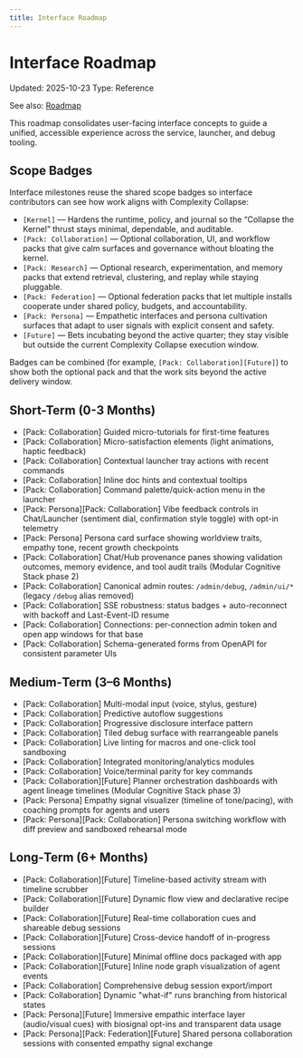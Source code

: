 ```yaml
---
title: Interface Roadmap
---
```


# Interface Roadmap

Updated: 2025-10-23
Type: Reference

See also: [Roadmap](ROADMAP.md)

This roadmap consolidates user-facing interface concepts to guide a unified, accessible experience across the service, launcher, and debug tooling.

## Scope Badges

Interface milestones reuse the shared scope badges so interface contributors can see how work aligns with Complexity Collapse:

- `[Kernel]` — Hardens the runtime, policy, and journal so the “Collapse the Kernel” thrust stays minimal, dependable, and auditable.
- `[Pack: Collaboration]` — Optional collaboration, UI, and workflow packs that give calm surfaces and governance without bloating the kernel.
- `[Pack: Research]` — Optional research, experimentation, and memory packs that extend retrieval, clustering, and replay while staying pluggable.
- `[Pack: Federation]` — Optional federation packs that let multiple installs cooperate under shared policy, budgets, and accountability.
- `[Pack: Persona]` — Empathetic interfaces and persona cultivation surfaces that adapt to user signals with explicit consent and safety.
- `[Future]` — Bets incubating beyond the active quarter; they stay visible but outside the current Complexity Collapse execution window.

Badges can be combined (for example, `[Pack: Collaboration][Future]`) to show both the optional pack and that the work sits beyond the active delivery window.

<a id="short-term-0-3-months"></a>
## Short-Term (0-3 Months)
- [Pack: Collaboration] Guided micro-tutorials for first-time features
- [Pack: Collaboration] Micro-satisfaction elements (light animations, haptic feedback)
- [Pack: Collaboration] Contextual launcher tray actions with recent commands
- [Pack: Collaboration] Inline doc hints and contextual tooltips
- [Pack: Collaboration] Command palette/quick-action menu in the launcher
- [Pack: Persona][Pack: Collaboration] Vibe feedback controls in Chat/Launcher (sentiment dial, confirmation style toggle) with opt-in telemetry
- [Pack: Persona] Persona card surface showing worldview traits, empathy tone, recent growth checkpoints
- [Pack: Collaboration] Chat/Hub provenance panes showing validation outcomes, memory evidence, and tool audit trails (Modular Cognitive Stack phase 2)
 - [Pack: Collaboration] Canonical admin routes: `/admin/debug`, `/admin/ui/*` (legacy `/debug` alias removed)
 - [Pack: Collaboration] SSE robustness: status badges + auto-reconnect with backoff and Last-Event-ID resume
 - [Pack: Collaboration] Connections: per-connection admin token and open app windows for that base
 - [Pack: Collaboration] Schema-generated forms from OpenAPI for consistent parameter UIs

## Medium‑Term (3–6 Months)
- [Pack: Collaboration] Multi-modal input (voice, stylus, gesture)
- [Pack: Collaboration] Predictive autoflow suggestions
- [Pack: Collaboration] Progressive disclosure interface pattern
- [Pack: Collaboration] Tiled debug surface with rearrangeable panels
- [Pack: Collaboration] Live linting for macros and one-click tool sandboxing
- [Pack: Collaboration] Integrated monitoring/analytics modules
- [Pack: Collaboration] Voice/terminal parity for key commands
- [Pack: Collaboration][Future] Planner orchestration dashboards with agent lineage timelines (Modular Cognitive Stack phase 3)
- [Pack: Persona] Empathy signal visualizer (timeline of tone/pacing), with coaching prompts for agents and users
- [Pack: Persona][Pack: Collaboration] Persona switching workflow with diff preview and sandboxed rehearsal mode

## Long‑Term (6+ Months)
- [Pack: Collaboration][Future] Timeline-based activity stream with timeline scrubber
- [Pack: Collaboration][Future] Dynamic flow view and declarative recipe builder
- [Pack: Collaboration][Future] Real-time collaboration cues and shareable debug sessions
- [Pack: Collaboration][Future] Cross-device handoff of in-progress sessions
- [Pack: Collaboration][Future] Minimal offline docs packaged with app
- [Pack: Collaboration][Future] Inline node graph visualization of agent events
- [Pack: Collaboration] Comprehensive debug session export/import
- [Pack: Collaboration] Dynamic "what-if" runs branching from historical states
- [Pack: Persona][Future] Immersive empathic interface layer (audio/visual cues) with biosignal opt-ins and transparent data usage
- [Pack: Persona][Pack: Federation][Future] Shared persona collaboration sessions with consented empathy signal exchange
